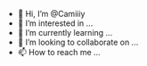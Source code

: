 - 👋 Hi, I’m @Camiiiy
- 👀 I’m interested in ...
- 🌱 I’m currently learning ...
- 💞️ I’m looking to collaborate on ...
- 📫 How to reach me ...

<!---
Camiiiy/Camiiiy is a ✨ special ✨ repository because its `README.md` (this file) appears on your GitHub profile.
You can click the Preview link to take a look at your changes.
--->
